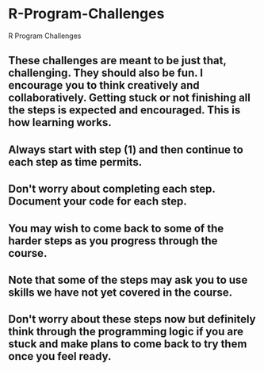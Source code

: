 # R-Program-Challenges
R Program Challenges 

## These challenges are meant to be just that, challenging. They should also be fun. I encourage you to think creatively and collaboratively. Getting stuck or not finishing all the steps is expected and encouraged. This is how learning works.
##
## Always start with step (1) and then continue to each step as time permits.
## Don't worry about completing each step. Document your code for each step.
## You may wish to come back to some of the harder steps as you progress through the course.
## Note that some of the steps may ask you to use skills we have not yet covered in the course.
## Don't worry about these steps now but definitely think through the programming logic if you are stuck and make plans to come back to try them once you feel ready.
